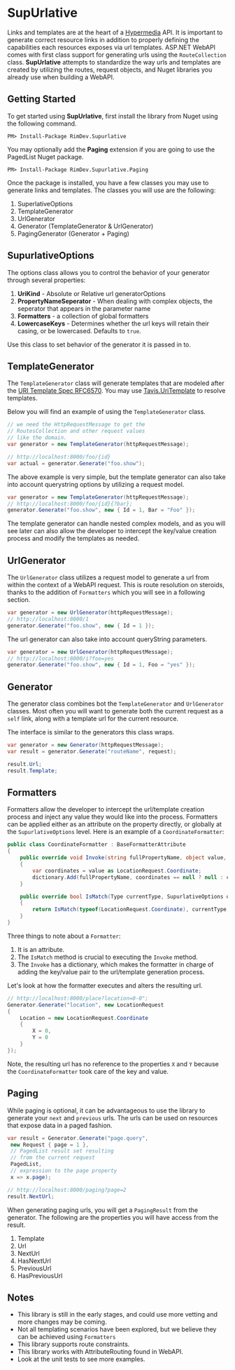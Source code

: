 # SupUrlative

Links and templates are at the heart of a [Hypermedia](http://apievangelist.com/2014/01/07/what-is-a-hypermedia-api/) API. It is important to generate correct resource links in addition to properly defining the capabilities each resources exposes via url templates. ASP.NET WebAPI comes with first class support for generating urls using the `RouteCollection` class. **SupUrlative** attempts to standardize the way urls and templates are created by utilizing the routes, request objects, and Nuget libraries you already use when building a WebAPI.

## Getting Started

To get started using **SupUrlative**, first install the library from Nuget using the following command.

```
PM> Install-Package RimDev.Supurlative
```

You may optionally add the **Paging** extension if you are going to use the PagedList Nuget package.

```
PM> Install-Package RimDev.Supurlative.Paging
```

Once the package is installed, you have a few classes you may use to generate links and templates. The classes you will use are the following:

1. SuperlativeOptions
2. TemplateGenerator
3. UrlGenerator
3. Generator (TemplateGenerator &amp; UrlGenerator)
4. PagingGenerator (Generator + Paging)

## SupurlativeOptions

The options class allows you to control the behavior of your generator through several properties:

1. **UriKind** - Absolute or Relative url generatorOptions
2. **PropertyNameSeperator** - When dealing with complex objects, the seperator that appears in the parameter name
3. **Formatters** - a collection of global formatters
4. **LowercaseKeys** - Determines whether the url keys will retain their casing, or be lowercased. Defaults to `true`.

Use this class to set behavior of the generator it is passed in to.

## TemplateGenerator

The `TemplateGenerator` class will generate templates that are modeled after the [URI Template Spec RFC6570](http://tools.ietf.org/html/rfc6570). You may use [Tavis.UriTemplate](https://github.com/tavis-software/Tavis.UriTemplates) to resolve templates.

Below you will find an example of using the `TemplateGenerator` class.

```csharp
// we need the HttpRequestMessage to get the
// RoutesCollection and other request values
// like the domain.
var generator = new TemplateGenerator(httpRequestMessage);

// http://localhost:8000/foo/{id}
var actual = generator.Generate("foo.show");
```

The above example is very simple, but the template generator can also take into account querystring options by utilizing a request model.

```csharp
var generator = new TemplateGenerator(httpRequestMessage);
// http://localhost:8000/foo/{id}{?bar};
generator.Generate("foo.show", new { Id = 1, Bar = "Foo" });
```

The template generator can handle nested complex models, and as you will see later can also allow the developer to intercept the key/value creation process and modify the templates as needed.

## UrlGenerator

The `UrlGenerator` class utilizes a request model to generate a url from within the context of a WebAPI request. This is route resolution on steroids, thanks to the addition of `Formatters` which you will see in a following section.

```csharp
var generator = new UrlGenerator(httpRequestMessage);
// http://localhost:8000/1
generator.Generate("foo.show", new { Id = 1 });
```

The url generator can also take into account queryString parameters.

```csharp
var generator = new UrlGenerator(httpRequestMessage);
// http://localhost:8000/i?foo=yes
generator.Generate("foo.show", new { Id = 1, Foo = "yes" });
```

## Generator

The generator class combines bot the `TemplateGenerator` and `UrlGenerator` classes. Most often you will want to generate both the current request as a `self` link, along with a template url for the current resource.

The interface is similar to the generators this class wraps.

```csharp
var generator = new Generator(httpRequestMessage);
var result = generator.Generate("routeName", request);

result.Url;
result.Template;
```

## Formatters

Formatters allow the developer to intercept the url/template creation process and inject any value they would like into the process. Formatters can be applied either as an attribute on the property directly, or globally at the `SupurlativeOptions` level. Here is an example of a `CoordinateFormatter`:

```csharp
public class CoordinateFormatter : BaseFormatterAttribute
{
    public override void Invoke(string fullPropertyName, object value, Type valueType, IDictionary<string, object> dictionary, SupurlativeOptions options)
    {
        var coordinates = value as LocationRequest.Coordinate;
        dictionary.Add(fullPropertyName, coordinates == null ? null : coordinates.ToString());
    }

    public override bool IsMatch(Type currentType, SupurlativeOptions options)
    {
        return IsMatch(typeof(LocationRequest.Coordinate), currentType, options);
    }
}
```

Three things to note about a `Formatter`:

1. It is an attribute.
2. The `IsMatch` method is crucial to executing the `Invoke` method.
3. The `Invoke` has a dictionary, which makes the formatter in charge of adding the key/value pair to the url/template generation process.

Let's look at how the formatter executes and alters the resulting url.

```csharp
// http://localhost:8000/place?location=0-0";
Generator.Generate("location", new LocationRequest
{
    Location = new LocationRequest.Coordinate
    {
        X = 0,
        Y = 0
    }
});
```

Note, the resulting url has no reference to the properties `X` and `Y` because the `CoordinateFormatter` took care of the key and value.

## Paging

While paging is optional, it can be advantageous to use the library to generate your `next` and `previous` urls. The urls can be used on resources that expose data in a paged fashion.

```csharp
var result = Generator.Generate("page.query",
 new Request { page = 1 },
 // PagedList result set resulting
 // from the current request
 PagedList,
 // expression to the page property
 x => x.page);

// http://localhost:8000/paging?page=2
result.NextUrl;
```

When generating paging urls, you will get a `PagingResult` from the generator. The following are the properties you will have access from the result.

1. Template
2. Url
3. NextUrl
4. HasNextUrl
5. PreviousUrl
6. HasPreviousUrl

## Notes

- This library is still in the early stages, and could use more vetting and more changes may be coming.
- Not all templating scenarios have been explored, but we believe they can be achieved using `Formatters`
- This library supports route constraints.
- This library works with AttributeRouting found in WebAPI.
- Look at the unit tests to see more examples.
